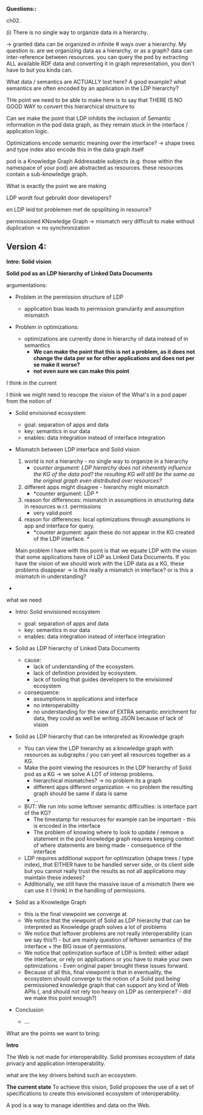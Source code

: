 

<!-- 

-----------------------------------------------
-----------------------------------------------
-----------------------------------------------
-----------------------------------------------

**OVERVIEW -- v1**  

-----------------------------------------------
-----------------------------------------------
-----------------------------------------------
-----------------------------------------------


**intro**

- Solid proposed as a data platform using the open Linked Data Platform spec to organize data.
  - people equate the Solid pod to the LDP interface
  - give a working definition
  - is there an agreed upon definition that is authoritive?
- We see however that the use of the Linked Data Platform specification leads to a lot of ASSUMPTIONS in the organization of data on the pod.
- This leads to difficulties in discovery, querying, semantics? and interoperability of data.
- In this paper, we propose the vision of Solid as a platform of data pods exposing an internal Knowledge Graph supporting multiple interfaces (such as LDP and SPARQL) over their internal Knowledge Graph.

- Promise of Solid: Data and App independent

**Problem statement**

- We see that the definition of a pod gets equated to the LDP interface
  
- We see the use of the Linked Data Platform spec leads to localized ASSUMPTIONS in the organization of data on the pod by applications
- 
  - Granularity is resource based through LDP.
  
  - Hierarchical nature of the LDP spec (same as filesystem) leads to semantics in the data location through slash semantics 
    - e.g. original paper using slash semantics for event storage based on date
    - Leads to semantic context being stored in the data path (not machine readable)
    - WHAT DOES MEAN -> consequence
      - model situations that cannot be captured like this
      - example of meta-API
    - LDP has constraints, real world data modelling has constraints, these may be orthogonal in situations and not match
    - **point 1: mismatch between hierarchy and real world**

    - putting the meaning in the data removes mismatch between semantics and data. semantics should be in the data and in the organizational structure

  - Containers and resources lead to data stored separately (e.g. digita storing data of different applications in different containers, idem as e.g. program files on the filesystem.)
    - This leads to data separation, and implicit context being attributed to storage location (data stored at `/apps/solidbook/` is data from the `solidbook` app.)
    - With the advantage of facilitating permission management for applications
    - **point 2: Data hierarchy is created by applications in contrast to separation of app and data**

  - **point 3: semantics encoded in things that are not data**
    - care of ordering of points
  
  - LDP leads to local assumptions and optimizations for applications(, at the cost of interoperability?).
    - We can see this clearly in the Inrupt Developer Libraries for Solid, where the developer interface only provides functionality to retrieve data for which you know both the location and the used schema, with almost no regard for data discovery.

  - **Coupling with permission**
    - permissioning coupled with container structure
    - one true hierarchy that matches with permissioning is the assumption - does not always hold
    - organization is ordered according to applications -> applications define your permissions indirectly


-----------------

  - solid about **splitting data and apps**
  - key: **semantics in the data**
  - now; ldp **mismatch hierarchy and real world**
  - then: **hierarchy misused** by applications to model things how they like - **semantics outside of data**
  - even worse: applications make **local optimizations** and assumptions creating ecosystem thats not interoperable anymore
  - permissions: as permissions are tied to hierarchy, **indirectly leads to applications defining your permissions.**

-----------------

  - **What were we trying to do**
    - create permissioned knowledge graph
      - all of the above is captured in this concept
      - issues come from the emulation of permissioned knowledge graph through LDP and not from the concept of permissioned knowledge graph

cause::

- LDP is a not a real API (in the same way that a file system is not a real API). It is a meta-api that allows an infinite ways to organize data.
  - In its base form, combined with access controls, it provides little to no functionality for data interoperability.
  - The goal of Linked Data is data integration, where LDP actually still requires a lot of api-integration through assumptions or agreements between applications on certain data organizations (e.g. solid chat in mashlib, ...).
  - **Ldp imposes constrainsts - leaves degrees of freedom that is used to create additional semantics not captured in the data**


**Perspective**

- In this paper, we propose the perspective of Solid being data and app independent. 
- Where currently often used perspective of Solid IS LDP, or Solid is ...
- We propose the perspective of a Solid pod as permissioned knowledge graph ... 

-  if we keep seeing Solid pods as containers and resources we're going to get stuck

- Make sure it stays exemplifying -> 
  - Make point of SPARQL endpoint over the document proposed in paper
  - With this view, we can see the SPARQL endpoint as exposing the RAW data, without requiring the document organization of LDP 
  - Dont go to deep - more of an example


- OH no - what about the API's => Oh no, what about all the local assumptions
  - Solid marks transition from API based integration to data based integration
  - the assumptions are now in the API -> we need to move the assumptions to the data and try to make them specific using semantics -> this is a strong conclusion

- **permissions are a proxy for policies / parameters**
  - permissioned -> we can zoom this out to parameterized / policy based


------

- This as a contrast to the LDP-organization currently used, that organizes data in resources.
- these pods can expose their internal KG over a multitude of interfaces
  - wont this reduce interoperability through not supporting other interfaces?
  - argue currently little to no interoperability without prior agreements on data shape and organization over LDP.
  - original paper includes support for SPARQL for querying -> this goes along with this vision.
- APIs could be built through modular building blocks as is the case now (LDP, WAC/ACP, Solid-OIDC)
  - building blocks should be built with AS LITTLE INTER-DEPENDENCY AS POSSIBLE
- The current implementation of Solid is a specific implementation of this vision that can be expanded upon.
  - As the SPARQL in the original paper does + how Jeroen handles it in the architecture paper, more links???


**Comparison**

- In this step, we compare the frameworks of thinking about Solid as a collection of resources exposed over Linked Data Platform, compared to Solid as a Knowledge Graph exposed over a [meta-]model-based interfaces (SPARQL, TPF, ...).

---------------

- **What do we need? -> A good example**
  - compare 2 cases -> precise examples
    - store address book in classic solid with LDP
      - if you store this LDP API in file system -> straightforward
      - SPARQL endpoint -> encode document in which this is stored


- **make point that query and API are separate!**
  - suggestion of SPARQL endpoint per resource
  - bring some clarity to this point


- Storage
  - LDP
    - File-based and/or SPARQL-based backend
  - KG
    - pretty much same. Graph database for RDF, file based for non-RDF
  
- Publication
  - LDP
    - resource based
    - slash semantics - bias
    - data discovery difficulties (type index, interop spec, ...)
    - ...
  - KG
    - quad / view?-based
    - discovery through interface index (SPARQL, TPF, ...)
    - non-RDF resource metadata indexing (as in original paper)
    - ...

- Query
  - LDP
    - Data organization assumptions (how and where data stored)
    - Data shape assumptions (what predicates, ...)
  - KG
    - Interface negotiation (SPARQL, TPF, LDP, ...)
      - Interface-specific implementations and optimizations
    - Data shape assumptions (what predicates, ...)
    - 


**Conclusion**

- Viewing a pod as a KG does not solve issues in itself, but provides a thinking framework to think about and solve issues focused more on the data than the interface.

- queries and APIs are separate - important to bring this point forward again

- LDP gives us only a limited innovation surfaces

- API based integration to data integration

- (not for here) resources are not well defined units of data. You can see the whole pod as a single resource (all rdf data).

------------

- It does however provide a more robust framework to think about solving challenges for decentralized data pods
- It enables more functionality and optimization though more workload-specific interfaces (cfr databases over a filesystem)
- This vision builds upon the current implementation without any discrediting of work done, but with the hope of building on the existing specifications and ideas to solve even more challenges.

T

 -->

<!-- 

-----------------------------------------------
-----------------------------------------------
-----------------------------------------------
-----------------------------------------------

**OVERVIEW -- v2**  

-----------------------------------------------
-----------------------------------------------
-----------------------------------------------
-----------------------------------------------

**intro**
- Solid proposed as a data platform using the open Linked Data Platform spec to organize data.
  - people equate the Solid pod to the LDP interface
  - give a working definition
  - is there an agreed upon definition that is authoritive?
- We see however that the use of the Linked Data Platform specification leads to a lot of ASSUMPTIONS in the organization of data on the pod.
- This leads to difficulties in discovery, querying, semantics? and interoperability of data.
- In this paper, we propose a perspective of Solid pods as exposing an internal Knowledge Graph supporting multiple interfaces (such as LDP and SPARQL) over their internal Knowledge Graph.
- 
- solid about **splitting data and apps**
- key: **semantics in the data**

- Promise of Solid: Data and App independent


**problem statement**

- solid about **splitting data and apps**
- key: **semantics in the data**
- now; ldp **mismatch hierarchy and real world**
- then: **hierarchy misused** by applications to model things how they like - **semantics outside of data**
- even worse: applications make **local optimizations** and assumptions creating ecosystem thats not interoperable anymore
- permissions: as permissions are tied to hierarchy, **indirectly leads to applications defining your permissions.**



- **What were we trying to do**
  - create permissioned knowledge graph
    - all of the above is captured in this concept
    - issues come from the emulation of permissioned knowledge graph through LDP and not from the concept of permissioned knowledge graph

- **cause?**: LDP is a not a real API (in the same way that a file system is not a real API). It is a meta-api that allows an infinite ways to organize data.
  - In its base form, combined with access controls, it provides little to no functionality for data interoperability.
  - The goal of Linked Data is data integration, where LDP actually still requires a lot of api-integration through assumptions or agreements between applications on certain data organizations (e.g. solid chat in mashlib, ...).
  - **Ldp imposes constraints - leaves degrees of freedom that is used to create additional semantics not captured in the data**


**perspective**

- In this paper, we propose the perspective of Solid being data and app independent. 
- Where currently often used perspective of Solid IS LDP, or Solid is ...
- We propose the perspective of a Solid pod as permissioned knowledge graph. argue this is a goal that has been tried to achieve with LDP but we are getting stuck ... 


- Make sure it stays exemplifying -> 
  - Make point of SPARQL endpoint over the document proposed in paper
  - With this view, we can see the SPARQL endpoint as exposing the RAW data, without requiring the document organization of LDP 
  - Dont go to deep - more of an example


- OH no - what about the API's => Oh no, what about all the local assumptions
  - Solid marks transition from API based integration to data based integration
  - the assumptions are now in the API -> we need to move the assumptions to the data and try to make them specific using semantics -> this is a strong conclusion

- this approach allows us to regard interfaces that are better able to split data and applications, ...7

- **permissions are a proxy for policies / parameters**
  - permissioned -> we can zoom this out to parameterized / policy based

- APIs could be built through modular building blocks as is the case now (LDP, WAC/ACP, Solid-OIDC)
  - building blocks should be built with AS LITTLE INTER-DEPENDENCY AS POSSIBLE


**comparison**

- In this step, we compare the frameworks of thinking about Solid as a collection of resources exposed over Linked Data Platform, compared to Solid as a Knowledge Graph exposed over a [meta-]model-based interfaces (SPARQL, TPF, ...).

- **What do we need? -> A good example**
  - compare 2 cases -> precise examples
    - store address book in classic solid with LDP
      - if you store this LDP API in file system -> straightforward
      - SPARQL endpoint -> encode document in which this is stored


- **make point that query and API are separate!**
  - suggestion of SPARQL endpoint per resource
  - bring some clarity to this point


**conclusion**


- Viewing a pod as a KG does not solve issues in itself, but provides a thinking framework to think about and solve issues focused more on the data than the interface.

- queries and APIs are separate - important to bring this point forward again

- LDP gives us only a limited innovation surfaces

- API based integration to data integration

- (not for here) resources are not well defined units of data. You can see the whole pod as a single resource (all rdf data).

------------

- It does however provide a more robust framework to think about solving challenges for decentralized data pods
- It enables more functionality and optimization though more workload-specific interfaces (cfr databases over a filesystem)
- This vision builds upon the current implementation without any discrediting of work done, but with the hope of building on the existing specifications and ideas to solve even more challenges.

-----------------------------------------------
-----------------------------------------------
-----------------------------------------------
-----------------------------------------------

**OVERVIEW END**

-----------------------------------------------
-----------------------------------------------
-----------------------------------------------
-----------------------------------------------


- LDP creates problems with resources
  - resources are the unit to which permissions are limited
  - resources form a logical way of bundling data where the semantics of this bundling may not be encapsulated in the data.
  - To other applications, resources are little black boxes with only very limited metadata.

- problem with hierarchy
- granularity
- creating an organizational structure



------------------------

- say A pod is a knowledge graph
- every subject in the KG should be dereferencable
  - dereferencing would result in a Subject page for the dereferenced subject
  - This is identical to just randomly storing data in the root with random names 
  - >> what about data OUTSIDE of your namespace?????
  - advertising a query endpoint???
  
  question
  - do we see a pod as a DATA SOURCE? 
  - e.g. pod is a data source KG, it may expose multiple interfaces over its internal knowledge graph.




-->














<!-- 
-----------------------------------------------
-----------------------------------------------
-----------------------------------------------
-----------------------------------------------

**OVERVIEW -- v3**  

-----------------------------------------------
-----------------------------------------------
-----------------------------------------------
-----------------------------------------------

**intro**
- Solid proposes a new ecosystem, where data and application are separated.
- Solid has goal: **splitting data and apps**
- this has key: **semantics in the data**
- to achieve this ecosystem, they propose a set of interfaces to make this happen
- For read, write and interacting with data, the LDP interface is chosen as a way to organize data on a Solid pod.
- The chosen LDP interface leads to localized application-specific assumptions and structuring of data
- As no authoritative definition is present, the definitions for Solid are shifting from the original vision towards the sum of the used specifications 
- In this paper, we propose a perspective of Solid pods as exposing an internal Knowledge Graph supporting multiple interfaces (such as LDP and SPARQL) over their internal Knowledge Graph.
- Using this perspective, we hope to steer the discussion for solid again towards a framing of Solid pods as a knowledge graph, and how the separation of applications and data can take place in this context.



**problem statement**
- The vision of Solid is splitting application and data, made possible by adding the required semantics to the data.
- We see that the proposed LDP specification leads to a mismatch between the imposed bundling of data in resources and putting the resources in a hierarchy <-> real world: data organization between applications does not always make sense
- We see applications (being required to) create localized assumptions and optimizations in the structuring of their data over the LDP interface, leaving semantics outside of the data.
- this structuring also impacts the granularity and organizational possibility for permissions to be set over this data
- We see this as a consequence of LDP, being an API on the sense of resources, being a meta-API. It puts constraints on the organization of data in resources and hierarchical ordering, but apart from this leaves many degrees of freedom, enough so that every application can structure their data in a way that leads to a specific API over the data based on localized assumptions and optimizations.
- This can lead to problems in discovery, interoperability, through a mismatch of assumptions and expectations in the data organization and because of the lack of agreement.
- We argue that LDP with WAC / ACP is a way to emulate a permissioned knowledge graph, but in the process it incurs application biases through assumptions and optimizations, and leaves open a lot of degrees of freedom in the organization of data. This is a consequence of the choice of interface and not of the vision of Solid pod as a KG.
  
  
  



**perspective**

- Repeat the goal of Solid providing ecosystem where applications and data are separated.
- We propose the perspective of a Solid pod as permissioned knowledge graph. 
- argue this is a goal that has been tried to achieve with LDP but we are getting stuck ... 


- Make sure it stays exemplifying -> 
  - Make point of SPARQL endpoint over the document proposed in paper
  - With this view, we can see the SPARQL endpoint as exposing the RAW data, without requiring the document organization of LDP 
  - Dont go to deep - more of an example


- OH no - what about the API's => Oh no, what about all the local assumptions
  - Solid marks transition from API based integration to data based integration
  - the assumptions are now in the API -> we need to move the assumptions to the data and try to make them specific using semantics -> this is a strong conclusion

- this approach allows us to regard interfaces that are better able to split data and applications, ...7

- **permissions are a proxy for policies / parameters**
  - permissioned -> we can zoom this out to parameterized / policy based

- APIs could be built through modular building blocks as is the case now (LDP, WAC/ACP, Solid-OIDC)
  - building blocks should be built with AS LITTLE INTER-DEPENDENCY AS POSSIBLE





**comparison**

- In this step, we compare the frameworks of thinking about Solid as a collection of resources exposed over Linked Data Platform, compared to Solid as a Knowledge Graph exposed over a [meta-]model-based interfaces (SPARQL, TPF, ...).

- **What do we need? -> A good example**
  - compare 2 cases -> precise examples
    - store address book in classic solid with LDP
      - if you store this LDP API in file system -> straightforward
      - SPARQL endpoint -> encode document in which this is stored


- **make point that query and API are separate!**
  - suggestion of SPARQL endpoint per resource
  - bring some clarity to this point

 -->






**Questions::**

ch02.


(i) There is no single way to organize data in a hierarchy. 

-> granted data can be organized in infinite # ways over a hierarchy.
My question is: are we organizing data as a hierarchy, or as a graph?
data can inter-reference between resources.
you can query the pod by extracting ALL available RDF data and converting it in graph representation, you don't have to but you kinda can.

What data / semantics are ACTUALLY lost here? A good example?
what semantics are often encoded by an application in the LDP hierarchy?

THe point we need to be able to make here is to say that THERE IS NO GOOD WAY to convert this hierarchical structure to 

Can we make the point that LDP inhibits the inclusion of Semantic information in the pod data graph, as they remain stuck in the interface / application logic.


Optimizations encode semantic meaning over the interface? -> 
shape trees and type index also encode this in the data graph itself


pod is a Knowledge Graph
Addressable subjects (e.g. those within the namespace of your pod) are abstracted as resources.
these resources contain a sub-knowledge graph.

What is exactly the point we are making

LDP wordt fout gebruikt door developers?

en LDP leid tot problemen met de opsplitsing in resource?

permissioned KNowledge Graph -> mismatch very difficult to make without duplication -> no synchronization





Version 4:
----------------------------------

**Intro: Solid vision**







**Solid pod as an LDP hierarchy of Linked Data Documents**

argumentations:

- Problem in the permission structure of LDP 
  - application bias leads to permission granularity and assumption mismatch

- Problem in optimizations:
  - optimizations are currently done in hierarchy of data instead of in semantics
    - **We can make the point that this is not a problem, as it does not change the data per se for other applications and does not per se make it worse?**
    - **not even sure we can make this point**


I think in the current 





I think we might need to rescope the vision of the What's in a pod paper from the notion of 

- Solid envisioned ecosystem
  - goal: separation of apps and data
  - key: semantics in our data
  - enables: data integration instead of interface integration

- Mismatch between LDP interface and Solid vision
  1. world is not a hierarchy - no single way to organize in a hierarchy
     - *counter argument: LDP hierarchy does not inherently influence the KG of the data pod? the resulting KG will still be the same as the original graph even distributed over resources?*
  2. different apps might disagree - hierarchy might mismatch
     - *counter argument: LDP *
  3. reason for differences: mismatch in assumptions in structuring data in resources w.r.t. permissions
     - very valid point
  4. reason for differences: local optimizations through assumptions in app and interface for query.
     - *counter argument: again these do not appear in the KG created of the LDP interface.  *

  Main problem I have with this point is that we equate LDP with the vision that some applications have of LDP as Linked Data Documents.
  If you have the vision of we should work with the LDP data as a KG, these problems disappear -> is this really a mismatch in interface? or is this a mismatch in understanding?


- 


what we need


- Intro: Solid envisioned ecosystem
  - goal: separation of apps and data
  - key: semantics in our data
  - enables: data integration instead of interface integration

- Solid as LDP hierarchy of Linked Data Documents
  - cause: 
    - lack of understanding of the ecosystem. 
    - lack of definition provided by ecosystem.
    - lack of tooling that guides developers to the envisioned ecosystem
  - consequence: 
    - assumptions in applications and interface
    - no interoperability
    - no understanding for the view of EXTRA semantic enrichment for data, they could as well be writing JSON because of lack of vision

- Solid as LDP hierarchy that can be interpreted as Knowledge graph
  - You can view the LDP hierarchy as a knowledge graph with resources as subgraphs / you can yeet all resources together as a KG.
  - Make the point viewing the resources in the LDP hierarchy of Solid pod as a KG -> we solve A LOT of interop problems.
    - hierarchical mismatches? -> no problem its a graph
    - different apps different organization -> no problem the resulting graph should be same if data is same
    - ...
  - BUT: We run into some leftover semantic difficulties: is interface part of the KG? 
    - The timestamp for resources for example can be important - this is encoded in the interface
    - The problem of knowing where to look to update / remove a statement in the pod knowledge graph requires keeping context of where statements are being made - consequence of the interface
  - LDP requires additional support for optimization (shape trees / type index), that EITHER have to be handled server side, or its client side but you cannot really trust the results as not all applications may maintain these indexes?
  - Additionally, we still have the massive issue of a mismatch (here we can use it I think) in the handling of permissions. 

- Solid as a Knowledge Graph
  - this is the final viewpoint we converge at
  - We notice that the viewpoint of Solid as LDP hierarchy that can be interpreted as Knowledge graph solves a lot of problems
  - We notice that leftover problems are not really interoperability (can we say this?) - but are mainly question of leftover semantics of the interface + the BIG issue of permissions.
  - We notice that optimization surface of LDP is limited: either adapt the interface, or rely on applications or you have to make your own optimizations - Even original paper brought these issues forward.
  - Because of all this, final viewpoint is that in eventuality, the ecosystem should converge to the notion of a Solid pod being permissioned knowledge graph that can support any kind of Web APIs (, and should not rely too heavy on LDP as centerpiece? - did we make this point enough?)

- Conclusion
  - ...






What are the points we want to bring:


**Intro**

The Web is not made for interoperability.
Solid promises ecosystem of data privacy and application interoperability.

what are the key drivers behind such an ecosystem.

**The current state**
To achieve this vision, Solid proposes the use of a set of specifications to create this envisioned ecosystem of interoperability. 








A pod is a way to manage identities and data on the Web.